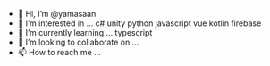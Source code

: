 - 👋 Hi, I’m @yamasaan
- 👀 I’m interested in ... c# unity python javascript vue kotlin firebase
- 🌱 I’m currently learning ... typescript
- 💞️ I’m looking to collaborate on ...
- 📫 How to reach me ...

<!---
yamasaan/yamasaan is a ✨ special ✨ repository because its `README.md` (this file) appears on your GitHub profile.
You can click the Preview link to take a look at your changes.
--->
